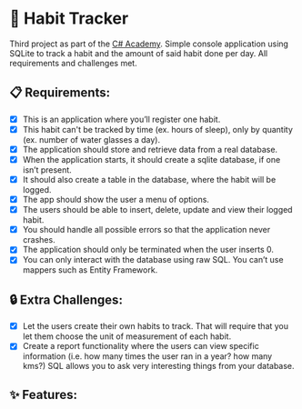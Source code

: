 # 💬 Habit Tracker

Third project as part of the [C# Academy](https://www.thecsharpacademy.com/#). 
Simple console application using SQLite to track a habit and the amount of said habit done per day. 
All requirements and challenges met.

## 📋 Requirements:
- [X] This is an application where you’ll register one habit.
- [X] This habit can't be tracked by time (ex. hours of sleep), only by quantity (ex. number of water glasses a day).
- [X] The application should store and retrieve data from a real database.
- [X] When the application starts, it should create a sqlite database, if one isn’t present.
- [X] It should also create a table in the database, where the habit will be logged.
- [X] The app should show the user a menu of options.
- [X] The users should be able to insert, delete, update and view their logged habit.
- [X] You should handle all possible errors so that the application never crashes.
- [X] The application should only be terminated when the user inserts 0.
- [X] You can only interact with the database using raw SQL. You can’t use mappers such as Entity Framework.

## 🔒 Extra Challenges:
- [X] Let the users create their own habits to track. That will require that you let them choose the unit of measurement of each habit.
- [X] Create a report functionality where the users can view specific information (i.e. how many times the user ran in a year? how many kms?) SQL allows you to ask very interesting things from your database.

## ✨ Features:
